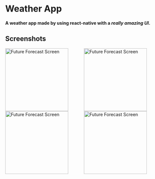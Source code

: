 # Weather App
#### A weather app made by using react-native with a *really amazing UI*.

## Screenshots

<img src="https://i.ibb.co/F5xxNcs/Img2.jpg" 
     alt="Future Forecast Screen" 
     width="200" 
     style="float:left;margin-right:50px"/><img src="https://i.ibb.co/yBJ1JnG/Img3.jpg" 
     alt="Future Forecast Screen" 
     width="200" 
     style="float:left;margin-right:50px"/>
  
 <img src="https://i.ibb.co/D7nqRRK/Img4.jpg" 
     alt="Future Forecast Screen" 
     width="200" 
     style="float:left;margin-right:50px"/><img src="https://i.ibb.co/mC8YWC6/Img1.jpg" 
     alt="Future Forecast Screen" 
     width="200" 
     style="float:left ;margin-right:50px"/>
